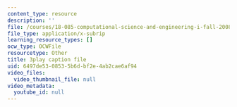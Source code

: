 ```yaml
---
content_type: resource
description: ''
file: /courses/18-085-computational-science-and-engineering-i-fall-2008/6497de5308535b6dbf2e4ab2cae6af94_mFGdF9TAfmE.vtt
file_type: application/x-subrip
learning_resource_types: []
ocw_type: OCWFile
resourcetype: Other
title: 3play caption file
uid: 6497de53-0853-5b6d-bf2e-4ab2cae6af94
video_files:
  video_thumbnail_file: null
video_metadata:
  youtube_id: null
---
```

